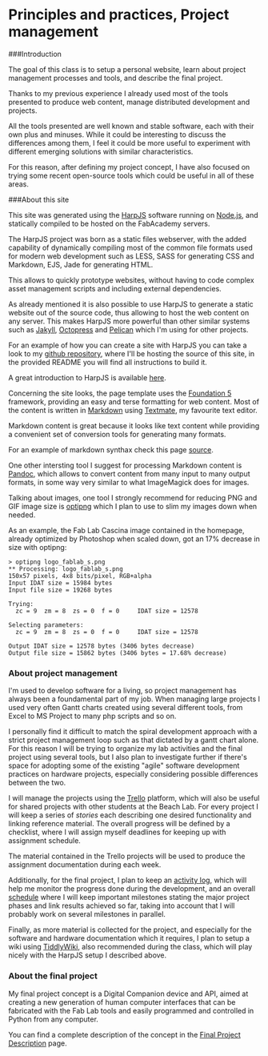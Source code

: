# Principles and practices, Project management


###Introduction

The goal of this class is to setup a personal website, learn about project management processes and tools, and describe the
final project.

Thanks to my previous experience I already used most of the tools presented to produce web content, manage distributed 
development and projects.

All the tools presented are well known and stable software, each with their own plus and minuses. While it could be interesting
to discuss the differences among them, I feel it could be more useful to experiment with different emerging solutions with similar
characteristics.  

For this reason, after defining my project concept, I have also focused on trying some recent open-source tools which could be useful in all of these areas.

###About this site

This site was generated using the [HarpJS](http://harpjs.com) software running on [Node.js](http://nodejs.com), and statically compiled to be hosted on the FabAcademy servers.

The HarpJS project was born as a static files webserver, with the added capability of dynamically compiling most of the common file formats used
for modern web development such as LESS, SASS for generating CSS and Markdown, EJS, Jade for generating HTML.

This allows to quickly prototype websites, without having to code complex asset management scripts and including external dependencies.

As already mentioned it is also possible to use HarpJS to generate a static website out of the source code, thus allowing to host
the web content on any server. This makes HarpJS more powerful than other similar systems such as [Jakyll](http://jekyllrb.com), [Octopress](http://octopress.org) and [Pelican](http://getpelican.com) which I'm using for other projects.

For an example of how you can create a site with HarpJS you can take a look to my [github repository](http://github.com/fibasile/fabacademy2014),
where I'll be hosting the source of this site, in the provided README you will find all instructions to build it. 

A great introduction to HarpJS is available [here](http://harpjs.com/docs/). 

Concerning the site looks, the page template uses the [Foundation 5](http://foundation.zurb.com) framework, providing an easy and terse formatting for web content. Most of the content is written in [Markdown](http://daringfireball.net/projects/markdown/) using [Textmate](http://www.macromates.com), my favourite text editor. 

Markdown content is great because it looks like text content while providing a convenient set of conversion tools for generating many formats.

For an example of markdown synthax check this page [source](https://raw.github.com/fibasile/fabacademy2014/master/public/classes/01_principles_project.md).

One other intersting tool I suggest for processing Markdown content is [Pandoc](http://johnmacfarlane.net/pandoc/), which allows to convert content from many input to many output formats, in some way very similar to what ImageMagick does for images.

Talking about images, one tool I strongly recommend for reducing PNG and GIF image size is [optipng](http://optipng.sourceforge.net) which I plan
to use to slim my images down when needed. 

As an example, the Fab Lab Cascina image contained in the homepage, already optimized by Photoshop when scaled down, got an 17% decrease in size with optipng:

	> optipng logo_fablab_s.png 
	** Processing: logo_fablab_s.png
	150x57 pixels, 4x8 bits/pixel, RGB+alpha
	Input IDAT size = 15984 bytes
	Input file size = 19268 bytes

	Trying:
	  zc = 9  zm = 8  zs = 0  f = 0		IDAT size = 12578
                               
	Selecting parameters:
	  zc = 9  zm = 8  zs = 0  f = 0		IDAT size = 12578

	Output IDAT size = 12578 bytes (3406 bytes decrease)
	Output file size = 15862 bytes (3406 bytes = 17.68% decrease)


### About project management

I'm used to develop software for a living, so project management has always been a foundamental part of my job. When managing
large projects I used very often Gantt charts created using several different tools, from Excel to MS Project to many php scripts and so on.

I personally find it difficult to match the spiral development approach with a strict project management loop such as that dictated by a gantt chart alone. For this reason I will be trying to organize my lab activities and the final project using several tools, but I also plan to investigate further if there's space for adopting some of the existing "agile" software development practices on hardware projects, especially
considering possible differences between the two.

I will manage the projects using the [Trello](http://trello.com) platform, which will also be useful for shared projects with other students at the Beach Lab. For every project I will keep a series of *stories* each describing one desired functionality and linking reference material.
The overall progress will be defined by a checklist, where I will assign myself deadlines for keeping up with assignment schedule.

The material contained in the Trello projects will be used to produce the assignment documentation during each week. 

Additionally, for the final project, I plan to keep an [activity log](../project/log.html), which will help me monitor the progress done during the development, and an overall [schedule](../project/gantt.html) where I will keep important milestones stating the major project phases and link results achieved so far, taking into account that I will probably work on several milestones in parallel.

Finally, as more material is collected for the project, and especially for the software and hardware documentation which it requires, I plan
to setup a wiki using [TiddlyWiki](http://tiddlywiki.com), also recommended during the class, which will play nicely with the HarpJS setup
I described above.

### About the final project

My final project concept is a Digital Companion device and API, aimed at creating a new generation of human computer interfaces that can be fabricated with the Fab Lab tools and easily programmed and controlled in Python from any computer.

You can find a complete description of the concept in the [Final Project Description](../project/description.html) page.

